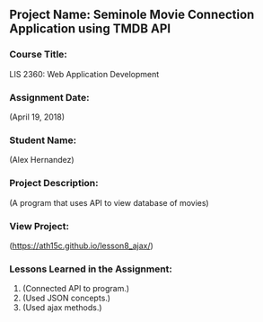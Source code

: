 ## Project Name:  Seminole Movie Connection Application using TMDB API

### Course Title:
LIS 2360:  Web Application Development

### Assignment Date:  
(April 19, 2018)

### Student Name:  
(Alex Hernandez)

### Project Description:
(A program that uses API to view database of movies)

### View Project:
(https://ath15c.github.io/lesson8_ajax/)

### Lessons Learned in the Assignment:
1. (Connected API to program.)
2. (Used JSON concepts.)
3. (Used ajax methods.)
